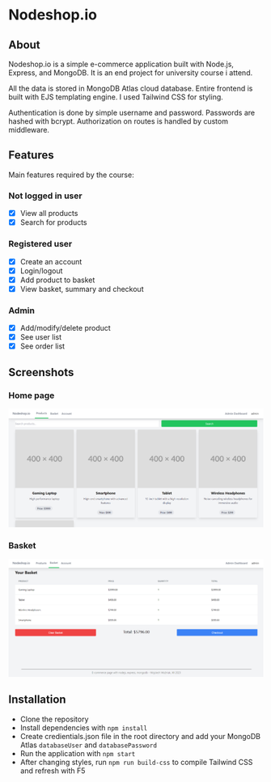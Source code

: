 # Nodeshop.io

## About

Nodeshop.io is a simple e-commerce application built with Node.js, Express, and MongoDB. It is an end project for university course i attend.

All the data is stored in MongoDB Atlas cloud database. Entire frontend is built with EJS templating engine. I used Tailwind CSS for styling.

Authentication is done by simple username and password. Passwords are hashed with bcrypt. Authorization on routes is handled by custom middleware.

## Features
Main features required by the course:

### Not logged in user
- [x] View all products
- [x] Search for products
  
### Registered user
- [x] Create an account
- [x] Login/logout
- [x] Add product to basket
- [x] View basket, summary and checkout  

### Admin
- [x] Add/modify/delete product
- [x] See user list
- [x] See order list 

## Screenshots

### Home page
![Home page](./.about/screenshot.png)

### Basket
![Basket](./.about/screenshot2.png)

## Installation
- Clone the repository
- Install dependencies with `npm install`
- Create credientials.json file in the root directory and add your MongoDB Atlas `databaseUser` and `databasePassword`
- Run the application with `npm start`
- After changing styles, run `npm run build-css` to compile Tailwind CSS and refresh with F5